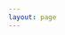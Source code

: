 ```yaml
---
layout: page
---
```


<script setup>
  import {
    VPTeamPage,
    VPTeamPageTitle,
    VPTeamMembers,
    VPTeamPageSection
  } from 'vitepress/theme';
  const members2023 = [
    {
      avatar: 'https://obs.jielong.co/Jl_FeedBackRecord/2024/08/09/82b99c8-d753ec96-1a58-44d5-a103-36c35acb0e6.jpg?x-image-process=image/format,webp/quality,q_60',
      name: '许月红',
      desc: `“幸福的生活，就是每天有事做，有人爱，有期待。”`,
    },
    {
      avatar: 'https://obs.jielong.co/Jl_FeedBackRecord/2024/08/09/82b99c8-55bb971c-36eb-4483-b381-362285dfb1a.jpg?x-image-process=image/format,webp/quality,q_60',
      name: '柏佳慧',
      desc: `戏称“摸鱼开柏”（但是很少能摸到鱼…）。喜欢的格言是“人生即产品”。野心勃勃，奋发向上！`,
    },
    {
      avatar: 'https://obs.jielong.co/Jl_FeedBackRecord/2024/08/09/82b99c8-d5b542f0-4a8a-4036-b0fe-39e538cfd86.jpg?x-image-process=image/format,webp/quality,q_60',
      name: '池若萱',
      desc: `极限加班的产品`,
    },
    {
      avatar: 'https://obs.jielong.co/Jl_FeedBackRecord/2024/08/10/82b99c8-aab0be3f-7a88-46f3-a9e6-39e50a4581b.jpg?x-image-process=image/format,webp/quality,q_60',
      name: '翁伟恩',
      desc: `学习做出一款好产品`,
    },
  ]
  const members2022 = [
    {
      avatar: 'https://workbench-static.muxixyz.com/1669470225.246666.365AAB60-BF4E-4A23-AF17-80D6C3E56F13.jpeg ',
      name: '张雅',
      desc: `偷得浮生半日闲`,
    },
    {
      avatar: 'https://static.muxixyz.com/workbench/avatar/9.png',
      name: '张舒涵',
      desc: `尬聊小能手`,
    },
    {
      avatar: 'https://workbench-static.muxixyz.com/1665289311.3582513.165A9FEA-E901-4053-946D-A67E1413DA56.jpeg',
      name: '梁畅',
      desc: `隐藏野心 悄悄发光`,
    },
    {
      avatar: 'https://workbench-static.muxixyz.com/1673625460.0780535.QQ20230113235659.jpg',
      name: '李曈曈',
      desc: `我有一个绝妙的点子！需要过审核？呃，那没有了`,
    },
    {
      avatar: 'https://workbench-static.muxixyz.com/1665883263.22128.DA3BA84B-EB2C-4C4A-A71E-47BAA3CEA9C9.jpeg',
      name: '唐歆雅',
      desc: `脑洞全宇宙漂移`,
    },
    {
      avatar: 'https://static.muxixyz.com/workbench/avatar/5.png',
      name: '张铭秋',
    },
  ]

  const members2021 = [
    {
      avatar: 'https://workbench-static.muxixyz.com/1633877041.2810264.IMG_20210912_003750.jpg',
      name: '李忠桉',
      desc: `试图将生活过得多姿多彩~(～￣▽￣)～`,
    },
    {
      avatar: 'https://workbench-static.muxixyz.com/1643212743.6831107.20220125203027.jpg',
      name: '韩金娜',
      desc: `嗨害嗨!`,
    },
    {
      avatar: 'https://static.muxixyz.com/workbench/avatar/12.png',
      name: '骆紫盈',
      desc: `多思考，多扩展自我边界。`,
    },
    {
      avatar: 'https://workbench-static.muxixyz.com/1634571021.3779593.QQ20171003151221.jpg',
      name: '林邑多',
      desc: `赞美干饭，你是在天上的，你是自有永有`,
    },
    {
      avatar: 'https://workbench-static.muxixyz.com/1637409994.5615695.heieh1.jpg',
      name: '耿雅柔',
      desc: `巴拉巴拉`,
    },
  ]

  const members2020 = [
    {
      avatar: 'https://static.muxixyz.com/workbench/avatar/6.png',
      name: '程文璇',
      desc: `完成好过完美`,
    },
    {
      avatar: 'https://workbench-static.muxixyz.com/1610870983.8439746.img-8b0107c3c7a97c74b537eaebb3f76ab0_2.jpg',
      name: '郭子亮',
      desc: `白敬亭八抬大轿的夫人`,
    },
    {
      avatar: 'https://workbench-static.muxixyz.com/1626163225.3726187.69b4-ixkvvuc3151576.jpg',
      name: '邓远星',
      desc: `自律即高级`,
    },
    {
      avatar: 'https://workbench-static.muxixyz.com/1612792884.067052.png',
      name: '朱力令',
      desc: `活着`,
    },
    {
      avatar: 'https://static.muxixyz.com/workbench/avatar/3.png',
      name: '王家珺',
      desc: `此人来过`,
    },
  ]

  const members2019 = [
    {
      avatar: 'https://muxi-avatar.muxixyz.com//product/sunao.jpg',
      name: '孙奥',
      desc: `绞尽脑汁，原地爆炸`,
    },
    {
      avatar: 'https://muxi-avatar.muxixyz.com//product/lilinpei.png',
      name: '李林沛',
      desc: `我永远喜欢高等数学`,
    },
    {
      avatar: 'https://muxi-avatar.muxixyz.com//product/mengrongyuan.jpg',
      name: '孟镕媛',
      desc: `骄傲且顽固的小孟`,
    },
    {
      avatar: 'https://muxi-avatar.muxixyz.com//product/wangyuxin.jpg',
      name: '王雨欣',
      desc: `天天开心`,
    },
  ]

  const members2018 = [
    {
      avatar: 'https://static.muxixyz.com/workbench/avatar/5.png',
      name: 'Z 司机',
    },
    {
      avatar: 'https://static.muxixyz.com/workbench/avatar/5.png',
      name: 'cyf',
    },
  ]

  const members2017 = [
    {
      avatar: 'https://static.muxixyz.com/workbench/avatar/5.png',
      name: 'Summer',
    },
  ]

  const members2016 = [
    {
      avatar: 'https://static.muxixyz.com/workbench/avatar/5.png',
      name: 'Zing',
    },
  ]
</script>

<VPTeamPage>
  <VPTeamPageTitle>
    <template #title>木犀团队 产品组</template>
    <template #lead>...</template>
  </VPTeamPageTitle>
  <VPTeamPageSection>
    <template #title>2023 级</template>
    <template #lead>...</template>
    <template #members>
      <VPTeamMembers size="small" :members="members2023"/>
    </template>
  </VPTeamPageSection>
  <VPTeamPageSection>
    <template #title>2022 级</template>
    <template #lead>...</template>
    <template #members>
      <VPTeamMembers size="small" :members="members2022"/>
    </template>
  </VPTeamPageSection>
  <VPTeamPageSection>
    <template #title>2021 级</template>
    <template #lead>...</template>
    <template #members>
      <VPTeamMembers size="small" :members="members2021"/>
    </template>
  </VPTeamPageSection>
  <VPTeamPageSection>
    <template #title>2020 级</template>
    <template #lead>...</template>
    <template #members>
      <VPTeamMembers size="small" :members="members2020"/>
    </template>
  </VPTeamPageSection>
  <VPTeamPageSection>
    <template #title>2019 级</template>
    <template #lead>...</template>
    <template #members>
      <VPTeamMembers size="small" :members="members2019"/>
    </template>
  </VPTeamPageSection>
  <VPTeamPageSection>
    <template #title>2018 级</template>
    <template #lead>...</template>
    <template #members>
      <VPTeamMembers size="small" :members="members2018"/>
    </template>
  </VPTeamPageSection>
  <VPTeamPageSection>
    <template #title>2017 级</template>
    <template #lead>...</template>
    <template #members>
      <VPTeamMembers size="small" :members="members2017"/>
    </template>
  </VPTeamPageSection>
  <VPTeamPageSection>
    <template #title>2016 级</template>
    <template #lead>...</template>
    <template #members>
      <VPTeamMembers size="small" :members="members2016"/>
    </template>
  </VPTeamPageSection>
</VPTeamPage>
